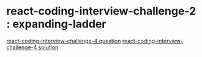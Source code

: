 # react-coding-interview-challenge-2 : expanding-ladder

[react-coding-interview-challenge-4 question](https://medium.com/@justin.sherman/react-coding-interview-challenge-4-c41e2874d8ef)
[react-coding-interview-challenge-4 solution](https://arun9483.github.io/expanding-ladder)
